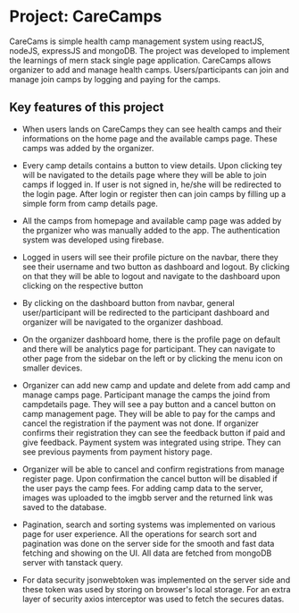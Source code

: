 # Project: CareCamps
CareCams is simple health camp management system using reactJS, nodeJS, expressJS and mongoDB. The project was developed to implement the learnings of mern stack single page application. CareCamps allows organizer to add and manage health camps. Users/participants can join and manage join camps by logging and paying for the camps.


## Key features of this project
-  When users lands on CareCamps they can see health camps and their informations on the home page and the available camps page. These camps was added by the organizer.  
  
- Every camp details contains a button to view details. Upon clicking tey will be navigated to the details page where they will be able to join camps if logged in. If user is not signed in, he/she will be redirected to the login page. After login or register then can join camps by filling up a simple form from camp details page.  
  
- All the camps from homepage and available camp page was added by the prganizer who was manually added to the app. The authentication system was developed using firebase.  
  
- Logged in users will see their profile picture on the navbar, there they see their username and two button as dashboard and logout. By clicking on that they will be able to logout and navigate to the dashboard upon clicking on the respective button  
  
- By clicking on the dashboard button from navbar, general user/participant will be redirected to the participant dashboard and organizer will be navigated to the organizer dashboad.  
  
- On the organizer dashboard home, there is the profile page on default and there will be analytics page for participant. They can navigate to other page from the sidebar on the left or by clicking the menu icon on smaller devices.  
  
- Organizer can add new camp and update and delete from add camp and manage camps page. Participant manage the camps the joind from campdetails page. They will see a pay button and a cancel button on camp management page. They will be able to pay for the camps and cancel the registration if the payment was not done. If organizer confirms their registration they can see the feedback button if paid and give feedback. Payment system was integrated using stripe. They can see previous payments from payment history page.  
  
- Organizer will be able to cancel and confirm registrations from manage register page. Upon confirmation the cancel button will be disabled if the user pays the camp fees. For adding camp data to the server, images was uploaded to the imgbb server and the returned link was saved to the database.
  
- Pagination, search and sorting systems was implemented on various page for user experience. All the operations for search sort and pagination was done on the server side for the smooth and fast data fetching and showing on the UI. All data are fetched from mongoDB server with tanstack query.  
  
  
- For data security jsonwebtoken was implemented on the server side and these token was used by storing on browser's local storage. For an extra layer of security axios interceptor was used to fetch the secures datas.